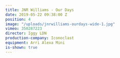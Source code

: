 ```yaml
---
title: JNR Williams - Our Days
date: 2019-05-22 09:38:00 Z
position: 4
image: "/uploads/jnrwilliams-ourdays-wide-1.jpg"
vimeo: 350287223
director: Iggy LDN
production-company: Iconoclast
equipment: Arri Alexa Mini
is-shown: true
---
```


